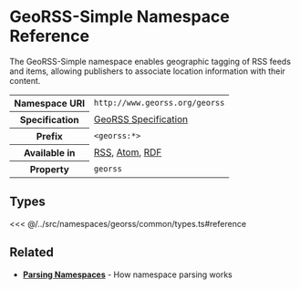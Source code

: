 # GeoRSS-Simple Namespace Reference

The GeoRSS-Simple namespace enables geographic tagging of RSS feeds and items, allowing publishers to associate location information with their content.

<table>
  <tbody>
    <tr>
      <th>Namespace URI</th>
      <td><code>http://www.georss.org/georss</code></td>
    </tr>
    <tr>
      <th>Specification</th>
      <td><a href="http://www.georss.org/georss" target="_blank">GeoRSS Specification</a></td>
    </tr>
    <tr>
      <th>Prefix</th>
      <td><code>&lt;georss:*&gt;</code></td>
    </tr>
    <tr>
      <th>Available in</th>
      <td>
        <a href="/reference/feeds/rss">RSS</a>,
        <a href="/reference/feeds/atom">Atom</a>,
        <a href="/reference/feeds/rdf">RDF</a>
      </td>
    </tr>
    <tr>
      <th>Property</th>
      <td><code>georss</code></td>
    </tr>
  </tbody>
</table>

## Types

<<< @/../src/namespaces/georss/common/types.ts#reference

## Related

- **[Parsing Namespaces](/parsing/namespaces)** - How namespace parsing works

